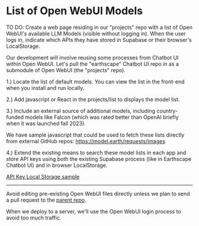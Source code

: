 # List of Open WebUI Models

TO DO: Create a web page residing in our "projects" repo with a list of Open WebUI's available LLM Models (visible without logging in). When the user logs in, indicate which APIs they have stored in Supabase or their browser's LocalStorage.

Our development will involve reusing some processes from Chatbot UI within Open WebUI. Let's pull the "earthscape" Chatbot UI repo in as a submodule of Open WebUI (the "projects" repo).

1.) Locate the list of default models. You can view the list in the front-end when you install and run locally.

2.) Add javascript or React in the projects/list to displays the model list.

3.) Include an external source of additional models, including country-funded models like Falcon (which was rated better than OpenAI briefly when it was launched fall 2023).

We have sample javascript that could be used to fetch these lists directly from external GitHub repos: https://model.earth/requests/images

4.) Extend the existing means to search these model lists in each app and store API keys using both the existing Supabase process (like in Earthscape Chatbot UI) and in browser LocalStorage.

[API Key Local Storage sample](https://model.earth/localsite/tools/storage/api/)

---

Avoid editing pre-existing Open WebUI files directly unless we plan to send a pull request to the [parent repo](https://github.com/open-webui/open-webui).

When we deploy to a server, we'll use the Open WebUI login process to avoid too much traffic.
